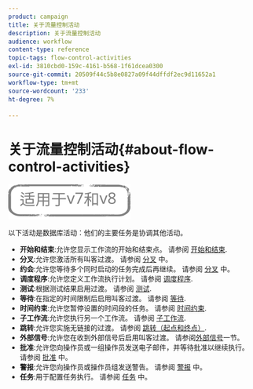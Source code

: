 ```yaml
---
product: campaign
title: 关于流量控制活动
description: 关于流量控制活动
audience: workflow
content-type: reference
topic-tags: flow-control-activities
exl-id: 3810cbd0-159c-4161-b568-1f61dcea0300
source-git-commit: 20509f44c5b8e0827a09f44dffdf2ec9d11652a1
workflow-type: tm+mt
source-wordcount: '233'
ht-degree: 7%

---
```


# 关于流量控制活动{#about-flow-control-activities}

![](../../assets/common.svg)

以下活动是数据库活动：他们的主要任务是协调其他活动。

* **开始和结束**:允许您显示工作流的开始和结束点。 请参阅 [开始和结束](start-and-end.md).
* **分叉**:允许您激活所有叫客过渡。 请参阅 [分叉](fork.md) 中。
* **约会**:允许您等待多个同时启动的任务完成后再继续。 请参阅 [分叉](fork.md) 中。
* **调度程序**:允许您定义工作流执行计划。 请参阅 [调度程序](scheduler.md).
* **测试**:根据测试结果启用过渡。 请参阅 [测试](test.md).
* **等待**:在指定的时间限制后启用叫客过渡。 请参阅 [等待](wait.md).
* **时间约束**:允许您暂停设置的时间段的任务。 请参阅 [时间约束](time-constraint.md).
* **子工作流**:允许您执行另一个工作流。 请参阅 [子工作流](sub-workflow.md).
* **跳转**:允许您实施无链接的过渡。 请参阅 [跳转（起点和终点）](jump--start-point-and-end-point-.md).
* **外部信号**:允许您在收到外部信号后启用叫客过渡。 请参阅[外部信号](external-signal.md)一节。
* **批准**:允许您向操作员或一组操作员发送电子邮件，并等待批准以继续执行。 请参阅 [批准](approval.md) 中。
* **警报**:允许您向操作员或操作员组发送警告。 请参阅 [警报](alert.md) 中。
* **任务**:用于配置任务执行。 请参阅 [任务](task.md) 中。
